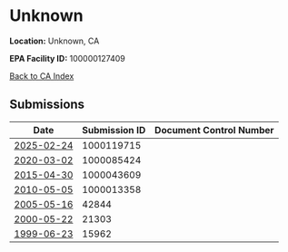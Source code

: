 # Unknown

**Location:** Unknown, CA

**EPA Facility ID:** 100000127409

[Back to CA Index](../../index.md)

## Submissions

| Date | Submission ID | Document Control Number |
|------|--------------|-------------------------|
| [2025-02-24](submissions/1000119715.md) | 1000119715 |  |
| [2020-03-02](submissions/1000085424.md) | 1000085424 |  |
| [2015-04-30](submissions/1000043609.md) | 1000043609 |  |
| [2010-05-05](submissions/1000013358.md) | 1000013358 |  |
| [2005-05-16](submissions/42844.md) | 42844 |  |
| [2000-05-22](submissions/21303.md) | 21303 |  |
| [1999-06-23](submissions/15962.md) | 15962 |  |
